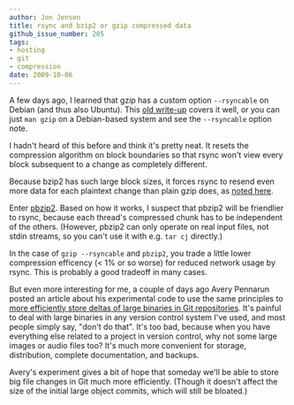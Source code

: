 ```yaml
---
author: Jon Jensen
title: rsync and bzip2 or gzip compressed data
github_issue_number: 205
tags:
- hosting
- git
- compression
date: 2009-10-06
---
```


A few days ago, I learned that gzip has a custom option `--rsyncable` on Debian (and thus also Ubuntu). This [old write-up](https://beeznest.wordpress.com/2005/02/03/rsyncable-gzip/) covers it well, or you can just `man gzip` on a Debian-based system and see the `--rsyncable` option note.

I hadn't heard of this before and think it's pretty neat. It resets the compression algorithm on block boundaries so that rsync won't view every block subsequent to a change as completely different.

Because bzip2 has such large block sizes, it forces rsync to resend even more data for each plaintext change than plain gzip does, as [noted here](https://web.archive.org/web/20090825013526/http://blog.arithm.com/2008/09/06/rsync-and-bzip2compressed-data/).

Enter [pbzip2](http://compression.ca/pbzip2/). Based on how it works, I suspect that pbzip2 will be friendlier to rsync, because each thread's compressed chunk has to be independent of the others. (However, pbzip2 can only operate on real input files, not stdin streams, so you can't use it with e.g. `tar cj` directly.)

In the case of `gzip --rsyncable` and `pbzip2`, you trade a little lower compression efficency (< 1% or so worse) for reduced network usage by rsync. This is probably a good tradeoff in many cases.

But even more interesting for me, a couple of days ago Avery Pennarun posted an article about his experimental code to use the same principles to [more efficiently store deltas of large binaries in Git repositories](https://apenwarr.ca/log/?m=200910#04). It's painful to deal with large binaries in any version control system I've used, and most people simply say, "don't do that". It's too bad, because when you have everything else related to a project in version control, why not some large images or audio files too? It's much more convenient for storage, distribution, complete documentation, and backups.

Avery's experiment gives a bit of hope that someday we'll be able to store big file changes in Git much more efficiently. (Though it doesn't affect the size of the initial large object commits, which will still be bloated.)

